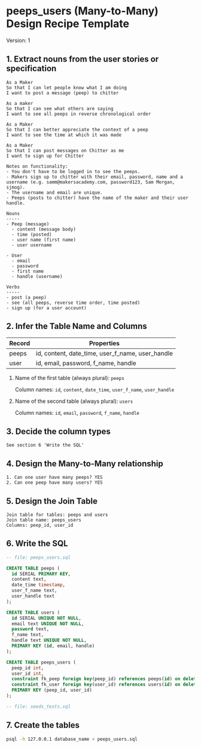 # peeps_users (Many-to-Many) Design Recipe Template

Version: 1

## 1. Extract nouns from the user stories or specification

```
As a Maker
So that I can let people know what I am doing  
I want to post a message (peep) to chitter

As a maker
So that I can see what others are saying  
I want to see all peeps in reverse chronological order

As a Maker
So that I can better appreciate the context of a peep
I want to see the time at which it was made

As a Maker
So that I can post messages on Chitter as me
I want to sign up for Chitter

Notes on functionality:
- You don't have to be logged in to see the peeps.
- Makers sign up to chitter with their email, password, name and a username (e.g. samm@makersacademy.com, password123, Sam Morgan, sjmog).
- The username and email are unique.
- Peeps (posts to chitter) have the name of the maker and their user handle.
```

```
Nouns
-----
- Peep (message) 
  - content (message body)
  - time (posted)
  - user name (first name)
  - user username

- User
  - email
  - password
  - first name
  - handle (username)

Verbs
-----
- post (a peep)
- see (all peeps, reverse time order, time posted)
- sign up (for a user account)
```

## 2. Infer the Table Name and Columns

| Record                | Properties                                       |
| --------------------- | -------------------------------------------------|
| peeps                 | id, content, date_time, user_f_name, user_handle |
| user                  | id, email, password, f_name, handle              |

1. Name of the first table (always plural): `peeps` 

    Column names: `id`, `content`, `date_time`, `user_f_name`, `user_handle`

2. Name of the second table (always plural): `users` 

    Column names: `id`, `email`, `password`, `f_name`, `handle`

## 3. Decide the column types

```
See section 6 'Write the SQL'
```

## 4. Design the Many-to-Many relationship

```
1. Can one user have many peeps? YES
2. Can one peep have many users? YES
```

## 5. Design the Join Table

```
Join table for tables: peeps and users
Join table name: peeps_users
Columns: peep_id, user_id
```

## 6. Write the SQL

```sql
-- file: peeps_users.sql

CREATE TABLE peeps (
  id SERIAL PRIMARY KEY,
  content text,
  date_time timestamp,
  user_f_name text,
  user_handle text
);

CREATE TABLE users (
  id SERIAL UNIQUE NOT NULL,
  email text UNIQUE NOT NULL,
  password text,
  f_name text,
  handle text UNIQUE NOT NULL,
  PRIMARY KEY (id, email, handle)
);

CREATE TABLE peeps_users (
  peep_id int,
  user_id int,
  constraint fk_peep foreign key(peep_id) references peeps(id) on delete cascade,
  constraint fk_user foreign key(user_id) references users(id) on delete cascade,
  PRIMARY KEY (peep_id, user_id)
);

-- file: seeds_tests.sql


```

## 7. Create the tables

```bash
psql -h 127.0.0.1 database_name < peeps_users.sql
```